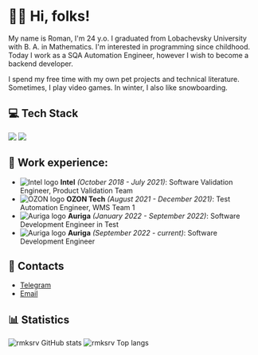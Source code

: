 # 👋🏻 Hi, folks!

My name is Roman, I'm 24 y.o. 
I graduated from Lobachevsky University with B. A. in Mathematics.
I'm interested in programming since childhood.
Today I work as a SQA Automation Engineer, however I wish to become a backend developer.

I spend my free time with my own pet projects and technical literature.
Sometimes, I play video games.
In winter, I also like snowboarding.


## 💻 Tech Stack

![](https://icons8.com/icon/12584/python) ![](https://icons8.com/icon/2572/java) 


## 🏢 Work experience:

- ![Intel logo](http://www.google.com/s2/favicons?domain=intel.ru&sz=16) **Intel** _(October 2018 - July 2021)_: 
  Software Validation Engineer, Product Validation Team
- ![OZON logo](http://www.google.com/s2/favicons?domain=ozon.ru&sz=16) **OZON Tech** _(August 2021 - December 2021)_:
  Test Automation Engineer, WMS Team 1
- ![Auriga logo](http://www.google.com/s2/favicons?domain=auriga.com&sz=16) **Auriga** _(January 2022 - September 2022)_:
  Software Development Engineer in Test
- ![Auriga logo](http://www.google.com/s2/favicons?domain=auriga.com&sz=16) **Auriga** _(September 2022 - current)_:
  Software Development Engineer


## 📩 Contacts

- [Telegram](https://t.me/itsuken)
- [Email](mailto://rmksrv@outlook.com)


## 📊 Statistics

![rmksrv GitHub stats](https://github-readme-stats.vercel.app/api?username=rmksrv&show_icons=true&theme=tokyonight)
![rmksrv Top langs](https://github-readme-stats.vercel.app/api/top-langs/?username=rmksrv&hide=css,scss&langs_count=7&theme=tokyonight&layout=compact)
